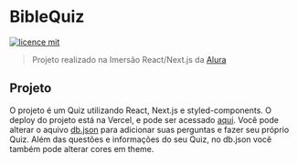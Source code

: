 # BibleQuiz

[![licence mit](https://img.shields.io/github/license/epsilveira/biblequiz?style=flat-square)](https://github.com/epsilveira/biblequiz/blob/main/LICENSE.md)

> Projeto realizado na Imersão React/Next.js da [Alura](https://alura.com.br/)

## Projeto

O projeto é um Quiz utilizando React, Next.js e styled-components. O deploy do projeto está na Vercel, e pode ser acessado [aqui](https://biblequiz.epsilveira.vercel.app/).
Você pode alterar o aquivo [db.json](https://github.com/epsilveira/biblequiz/blob/main/db.json) para adicionar suas perguntas e fazer seu próprio Quiz.
Além das questões e informações do seu Quiz, no db.json você também pode alterar cores em theme.
